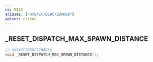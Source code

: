 ```yaml
---
ns: MISC
aliases: ["0x54EC7B6BC72BAD69"]
apiset: client
---
```

## _RESET_DISPATCH_MAX_SPAWN_DISTANCE

```c
// 0x54EC7B6BC72BAD69
void _RESET_DISPATCH_MAX_SPAWN_DISTANCE();
```





